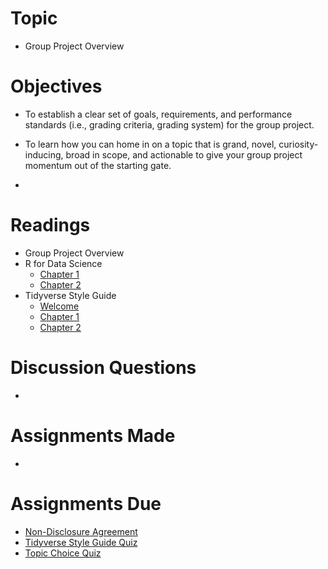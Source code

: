 
# Topic

  - Group Project Overview

# Objectives

  - To establish a clear set of goals, requirements, and performance
    standards (i.e., grading criteria, grading system) for the group
    project.

  - To learn how you can home in on a topic that is grand, novel,
    curiosity-inducing, broad in scope, and actionable to give your
    group project momentum out of the starting gate.

  - 
# Readings

  - Group Project Overview
  - R for Data Science
      - [Chapter 1](https://r4ds.had.co.nz/introduction.html)
      - [Chapter 2](https://r4ds.had.co.nz/explore-intro.html)
  - Tidyverse Style Guide
      - [Welcome](https://style.tidyverse.org/)
      - [Chapter 1](https://style.tidyverse.org/files.html)
      - [Chapter 2](https://style.tidyverse.org/syntax.html)

# Discussion Questions

  - 
# Assignments Made

  - 
# Assignments Due

  - [Non-Disclosure
    Agreement](https://github.com/GCOM7140/class-sessions/raw/master/02_group-project-overview/01_readings/tjl-student-nda.docx)
  - [Tidyverse Style Guide Quiz](https://goo.gl/forms/TDZ83cKuWPtOVYzW2)
  - [Topic Choice Quiz](https://goo.gl/forms/nz0w8G2LuZOZbZxi2)
